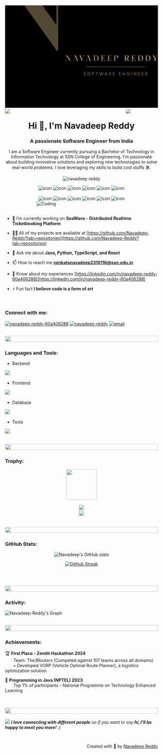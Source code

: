 ![logo](https://github.com/Navadeep-Reddy/ProjectScreenshots/blob/main/name_card.png?raw=true)
<img align="left" src="https://user-images.githubusercontent.com/65187002/144930161-2f783401-8d27-4fdf-a2f7-cc0ba32f1f1f.gif" width="21%" style="display:inline;"><img align="right" src="https://user-images.githubusercontent.com/65187002/144930161-2f783401-8d27-4fdf-a2f7-cc0ba32f1f1f.gif" width="21%" style="display:inline;">

<h1 align="center">Hi 👋, I'm Navadeep Reddy</h1>
<h3 align="center">A passionate Software Engineer from India</h3>
<p align="center">I am a Software Engineer currently pursuing a Bachelor of Technology in Information Technology at SSN College of Engineering. I'm passionate about building innovative solutions and exploring new technologies to solve real-world problems. I love leveraging my skills to build cool stuffs 🛠️.</p>
<p align="center"> 
 <img src="https://komarev.com/ghpvc/?username=Navadeep-Reddy&label=Profile%20views&color=0e75b6&style=flat" alt="navadeep reddy" /> 
</p>

<div align="center">
  <img src="https://techstack-generator.vercel.app/java-icon.svg" alt="icon" width="50" height="50" />
  <img src="https://techstack-generator.vercel.app/python-icon.svg" alt="icon" width="50" height="50" />
  <img src="https://techstack-generator.vercel.app/ts-icon.svg" alt="icon" width="50" height="50" />
  <img src="https://techstack-generator.vercel.app/js-icon.svg" alt="icon"width="50" height="50" />
  <img src="https://techstack-generator.vercel.app/react-icon.svg" alt="icon" width="50" height="50" />
  <img src="https://techstack-generator.vercel.app/postgresql-icon.svg" alt="icon" width="50" height="50" />
</div>

<br>

<div align="center">
  <img src="https://techstack-generator.vercel.app/docker-icon.svg" alt="icon" width="50" height="50" />
  <img src="https://techstack-generator.vercel.app/kafka-icon.svg" alt="icon" width="50" height="50" />
  <img src="https://techstack-generator.vercel.app/nginx-icon.svg" alt="icon" width="50" height="50" />
  <img src="https://techstack-generator.vercel.app/github-icon.svg" alt="icon" width="50" height="50" />
  <img src="https://techstack-generator.vercel.app/restapi-icon.svg" alt="icon" width="50" height="50" />
  <img src="https://techstack-generator.vercel.app/postman-icon.svg" alt="icon" width="50" height="50" />
</div>

<img align="right" alt="Coding" width="400" src="https://user-images.githubusercontent.com/74038190/229223263-cf2e4b07-2615-4f87-9c38-e37600f8381a.gif">
<br><br>

- 🔭 I’m currently working on **SeaWave - Distributed Realtime Ticketbooking Platform**

- 👨‍💻 All of my projects are available at [https://github.com/Navadeep-Reddy?tab=repositories](https://github.com/Navadeep-Reddy?tab=repositories)

- 💬 Ask me about **Java, Python, TypeScript, and React**

- 📫 How to reach me **venkatanavadeep2310116@ssn.edu.in**

- 📄 Know about my experiences [https://linkedin.com/in/navadeep-reddy-60a406288](https://linkedin.com/in/navadeep-reddy-60a406288)

- ⚡ Fun fact **I believe code is a form of art**

<br>
<h3 align="left">Connect with me:</h3>
<p align="left">
<a href="https://linkedin.com/in/navadeep-reddy-60a406288" target="blank"><img align="center" src="https://raw.githubusercontent.com/rahuldkjain/github-profile-readme-generator/master/src/images/icons/Social/linked-in-alt.svg" alt="navadeep-reddy-60a406288" height="30" width="40" /></a>
<a href="https://stackoverflow.com/users/12345678/navadeep-reddy" target="blank"><img align="center" src="https://raw.githubusercontent.com/rahuldkjain/github-profile-readme-generator/master/src/images/icons/Social/stack-overflow.svg" alt="navadeep-reddy" height="30" width="40" /></a>
<a href="mailto:venkatanavadeep2310116@ssn.edu.in" target="blank"><img align="center" src="https://cdn-icons-png.flaticon.com/512/5968/5968534.png" alt="email" height="30" width="30" /></a>
</p>
<br>

<img src="https://i.imgur.com/dBaSKWF.gif" height="20" width="100%">

<h3 align="left">Languages and Tools:</h3>

- Backend
<p align="left">
  <a href="https://skillicons.dev">
    <img src="https://skillicons.dev/icons?i=java,spring,python,flask,nodejs,kafka,nginx" />
  </a>
</p>

- Frontend
<p align="left">
  <a href="https://skillicons.dev">
    <img src="https://skillicons.dev/icons?i=js,ts,react" />
  </a>
</p>

- Database
<p align="left">
  <a href="https://skillicons.dev">
    <img src="https://skillicons.dev/icons?i=postgresql,oracle,mongodb,redis" />
  </a>
</p>

- Tools
<p align="left">
  <a href="https://skillicons.dev">
    <img src="https://skillicons.dev/icons?i=git,github,docker,vscode,postman,linux" />
  </a>
</p>

<br/>

<img src="https://i.imgur.com/dBaSKWF.gif" height="20" width="100%">

<h3 align="left">Trophy:</h3>

<p align="center">
<img src="https://media.tenor.com/0ENB5HuTH0gAAAAi/trophy-beker.gif"  width="100px" height="100px">
</p>
  
<div align="center">
<img src="https://github-profile-trophy.vercel.app/?username=Navadeep-Reddy&theme=matrix&no-bg=true&no-frame=true&row=1&column=4&title=MultiLanguage,Commits,PullRequest,Reviews">
 </div>

<div align="center">
<img src="https://github-profile-trophy.vercel.app/?username=Navadeep-Reddy&theme=matrix&no-bg=true&no-frame=true&row=1&column=4&title=Repositories,Organizations,Stars,Followers">
 </div>
 <br><br>

<img src="https://i.imgur.com/dBaSKWF.gif" height="20" width="100%">

<h3 align="left">GitHub Stats:</h3>
<div align="center">
 
![Navadeep's GitHub stats](https://github-readme-stats.vercel.app/api?username=Navadeep-Reddy&theme=midnight-purple&show_icons=true&show=reviews,prs_merged,prs_merged_percentage&hide=contribs,issues)

[![GitHub Streak](https://streak-stats.demolab.com/?user=Navadeep-Reddy&theme=midnight-purple)](https://git.io/streak-stats)

</div>

<br><br>

<img src="https://i.imgur.com/dBaSKWF.gif" height="20" width="100%">

<h3 align="left">Activity:</h3>

![Navadeep-Reddy's Graph](https://github-readme-activity-graph.vercel.app/graph?username=Navadeep-Reddy&custom_title=Navadeep's%20GitHub%20Activity%20Graph&bg_color=0D1117&color=7F3FBF&line=7F3FBF&point=7F3FBF&area_color=FFFFFF&title_color=FFFFFF&area=true)
<br><br>

<img src="https://i.imgur.com/dBaSKWF.gif" height="20" width="100%">

<h3 align="left">Achievements:</h3>
<p>
  🏆 <b>First Place - Zenith Hackathon 2024</b><br>
  &nbsp;&nbsp;&nbsp;&nbsp;&nbsp;&nbsp; Team: The3Routers (Competed against 107 teams across all domains)<br>
  &nbsp;&nbsp;&nbsp;&nbsp;&nbsp;&nbsp; • Developed VORP (Vehicle Optimal Route Planner), a logistics optimization solution
</p>
<p>
  📜 <b>Programming in Java (NPTEL) 2023</b><br>
  &nbsp;&nbsp;&nbsp;&nbsp;&nbsp;&nbsp; Top 1% of participants - National Programme on Technology Enhanced Learning
</p>
<br><br>

<img src="https://i.imgur.com/dBaSKWF.gif" height="20" width="100%">

<img src="https://media.giphy.com/media/LnQjpWaON8nhr21vNW/giphy.gif" width="60"> <em><b>I love connecting with different people</b> so if you want to say <b>hi, I'll be happy to meet you more!</b> :)</em>

<br>
<p align="right" > Created with 🧡 by <a href="https://github.com/Navadeep-Reddy">Navadeep Reddy</a></p>
